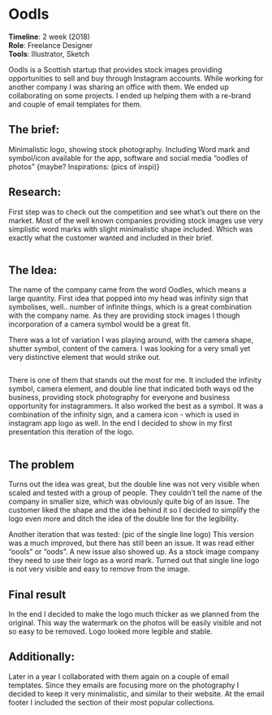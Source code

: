 # Oodls

<p>
    <strong>Timeline</strong>: 2 week (2018)<br>
    <strong>Role</strong>: Freelance Designer<br>
    <strong>Tools</strong>: Illustrator, Sketch<br>
</p>

Oodls is a Scottish startup that provides stock images providing opportunities to
sell and buy through Instagram accounts.
While working for another company I was sharing an office with them. We ended
up collaborating on some projects. I ended up helping them with a re-brand and
couple of email templates for them.

## The brief:

Minimalistic logo, showing stock photography.
Including Word mark and symbol/icon available for the app, software and social
media
“oodles of photos”
{maybe?
Inspirations:
(pics of inspi)}

## Research:

First step was to check out the competition and see what’s out there on the
market. Most of the well known companies providing stock images use very
simplistic word marks with slight minimalistic shape included. Which was exactly
what the customer wanted and included in their brief.

<aside title="Logo research">
    <img src="" />
</aside>

## The Idea:

The name of the company came from the word Oodles, which means a large
quantity. First idea that popped into my head was infinity sign that symbolises,
well.. number of infinite things, which is a great combination with the company
name. As they are providing stock images I though incorporation of a camera
symbol would be a great fit.

There was a lot of variation I was playing around, with the camera shape, shutter
symbol, content of the camera. I was looking for a very small yet very distinctive
element that would strike out.

<div class="examples">
    <img src="" />
</div>

There is one of them that stands out the most for me. It included the infinity
symbol, camera element, and double line that indicated both ways od the
business, providing stock photography for everyone and business opportunity for 
instagrammers. It also worked the best as a symbol. It was a combination of the
infinity sign, and a camera icon - which is used in instagram app logo as well.
In the end I decided to show in my first presentation this iteration of the logo.

<div class="reveal">
    <img src="" />
</div>

## The problem

Turns out the idea was great, but the double line was not very visible when scaled
and tested with a group of people. They couldn’t tell the name of the company in
smaller size, which was obviously quite big of an issue. The customer liked the
shape and the idea behind it so I decided to simplify the logo even more and
ditch the idea of the double line for the legibility.

Another iteration that was tested:
(pic of the single line logo)
This version was a much improved, but there has still been an issue. It was read
either “oools” or “oods”. A new issue also showed up. As a stock image company
they need to use their logo as a word mark. Turned out that single line logo is not
very visible and easy to remove from the image.

## Final result

In the end I decided to make the logo much thicker as we planned from the
original. This way the watermark on the photos will be easily visible and not so
easy to be removed. Logo looked more legible and stable.

## Additionally:

Later in a year I collaborated with them again on a couple of email templates.
Since they emails are focusing more on the photography I decided to keep it very
minimalistic, and similar to their website.
At the email footer I included the section of their most popular collections. 